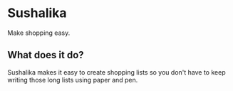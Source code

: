# Sushalika

Make shopping easy.

## What does it do?
Sushalika makes it easy to create shopping lists so you don't have to keep writing those long lists using paper and pen.